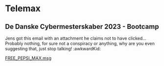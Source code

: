# Telemax

## De Danske Cybermesterskaber 2023 - Bootcamp

Jens got this email with an attachment he claims not to have clicked...
Probably nothing, for sure not a conspiracy or anything, why are you even suggesting that, just stop talking!
:awkwardKid:

[FREE_PEPSI_MAX.msg](FREE_PEPSI_MAX.msg)
